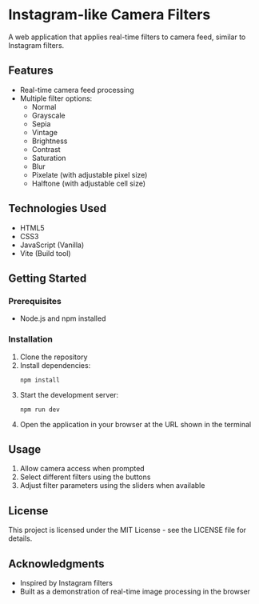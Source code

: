 # Instagram-like Camera Filters

A web application that applies real-time filters to camera feed, similar to Instagram filters.

## Features

- Real-time camera feed processing
- Multiple filter options:
  - Normal
  - Grayscale
  - Sepia
  - Vintage
  - Brightness
  - Contrast
  - Saturation
  - Blur
  - Pixelate (with adjustable pixel size)
  - Halftone (with adjustable cell size)

## Technologies Used

- HTML5
- CSS3
- JavaScript (Vanilla)
- Vite (Build tool)

## Getting Started

### Prerequisites

- Node.js and npm installed

### Installation

1. Clone the repository
2. Install dependencies:
   ```
   npm install
   ```
3. Start the development server:
   ```
   npm run dev
   ```
4. Open the application in your browser at the URL shown in the terminal

## Usage

1. Allow camera access when prompted
2. Select different filters using the buttons
3. Adjust filter parameters using the sliders when available

## License

This project is licensed under the MIT License - see the LICENSE file for details.

## Acknowledgments

- Inspired by Instagram filters
- Built as a demonstration of real-time image processing in the browser